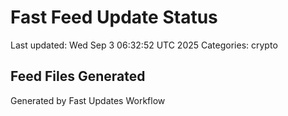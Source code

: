 # Fast Feed Update Status
Last updated: Wed Sep  3 06:32:52 UTC 2025
Categories: crypto

## Feed Files Generated

Generated by Fast Updates Workflow
